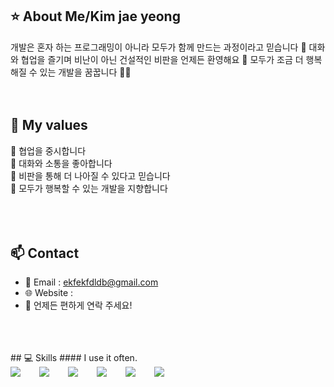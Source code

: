 ## ⭐ About Me/Kim jae yeong
개발은 혼자 하는 프로그래밍이 아니라 모두가 함께 만드는 과정이라고 믿습니다 🤝 대화와 협업을 즐기며 비난이 아닌 건설적인 비판을 언제든 환영해요 💬 모두가 조금 더 행복해질 수 있는 개발을 꿈꿉니다 🌈✨
<br />
<br />
<br />
## 🌱 My values
🤝 협업을 중시합니다<br />
💬 대화와 소통을 좋아합니다<br />
🧭 비판을 통해 더 나아질 수 있다고 믿습니다<br />
🌈 모두가 행복할 수 있는 개발을 지향합니다<br />
<br />
<br />
<br />
## 📫 Contact
- 📧 Email : ekfekfdldb@gmail.com
- 🌐 Website :
- 🤝 언제든 편하게 연락 주세요!
<br />
<br />
<br />
## 💻 Skills
#### I use it often.
<div style="display:flex;gap:30px;flex-wrap:wrap;">
  <img src="https://img.shields.io/badge/js-F7DF1E?style=for-the-badge&logo=javascript&logoColor=black">
  <img src="https://img.shields.io/badge/Java-007396?style=for-the-badge&logo=Java&logoColor=white">
  <img src="https://img.shields.io/badge/express-000000?style=for-the-badge&logo=express&logoColor=white">
  <img src="https://img.shields.io/badge/nestjs-E0234E?style=for-the-badge&logo=nestjs&logoColor=white">
  <img src="https://img.shields.io/badge/MySQL-4479A1?style=for-the-badge&logo=mysql&logoColor=white">
  <img src="https://img.shields.io/badge/AWS-232F3E?style=for-the-badge&logo=amazonaws&logoColor=white">
<br />
<br />
<br />